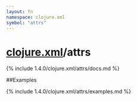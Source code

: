 ```yaml
---
layout: fn
namespace: clojure.xml
symbol: "attrs"
---
```


# [clojure.xml](../)/attrs

{% include 1.4.0/clojure.xml/attrs/docs.md %}

##Examples

{% include 1.4.0/clojure.xml/attrs/examples.md %}

